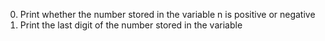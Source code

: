 0. Print whether the number stored in the variable n is positive or negative
1. Print the last digit of the number stored in the variable

